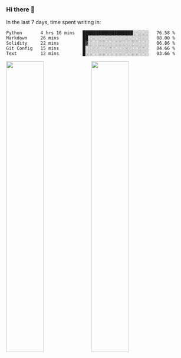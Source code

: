 ### Hi there 👋

In the last 7 days, time spent writing in:

<!--START_SECTION:waka-->
```text
Python       4 hrs 16 mins   ███████████████████░░░░░░   76.58 % 
Markdown     26 mins         ██░░░░░░░░░░░░░░░░░░░░░░░   08.00 % 
Solidity     22 mins         █▓░░░░░░░░░░░░░░░░░░░░░░░   06.86 % 
Git Config   15 mins         █░░░░░░░░░░░░░░░░░░░░░░░░   04.66 % 
Text         12 mins         █░░░░░░░░░░░░░░░░░░░░░░░░   03.66 % 
```
<!--END_SECTION:waka-->

<img src="https://wakatime.com/share/@jimtje/5d0c92de-08f8-4a72-8f2f-6a9693d1e318.svg" width=45% height=45%> <img src="https://wakatime.com/share/@jimtje/501498ae-bda5-4da7-a89d-b40bcdd5556d.svg" width=45% height=45%>
